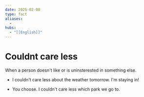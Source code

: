```yaml
---
date: 2025-02-08
type: fact
aliases:
  -
hubs:
  - "[[English]]"
---
```


# Couldnt care less

When a person doesn't like or is uninsterested in something else.

- I couldn't care less about the weather tomorrow. I'm staying in!

- You choose. I couldn't care less which park we go to.

